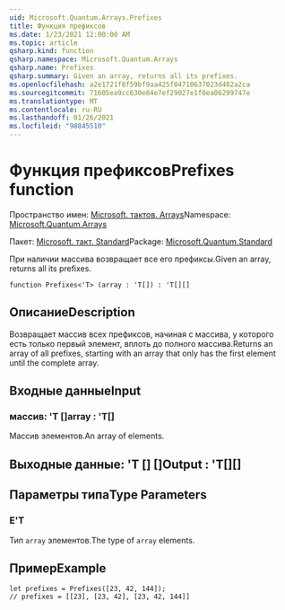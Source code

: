```yaml
---
uid: Microsoft.Quantum.Arrays.Prefixes
title: Функция префиксов
ms.date: 1/23/2021 12:00:00 AM
ms.topic: article
qsharp.kind: function
qsharp.namespace: Microsoft.Quantum.Arrays
qsharp.name: Prefixes
qsharp.summary: Given an array, returns all its prefixes.
ms.openlocfilehash: a2e1721f8f59bf9aa425f04710637023d482a2ca
ms.sourcegitcommit: 71605ea9cc630e84e7ef29027e1f0ea06299747e
ms.translationtype: MT
ms.contentlocale: ru-RU
ms.lasthandoff: 01/26/2021
ms.locfileid: "98845510"
---
```

# <a name="prefixes-function"></a><span data-ttu-id="ae4f6-102">Функция префиксов</span><span class="sxs-lookup"><span data-stu-id="ae4f6-102">Prefixes function</span></span>

<span data-ttu-id="ae4f6-103">Пространство имен: [Microsoft. тактов. Arrays](xref:Microsoft.Quantum.Arrays)</span><span class="sxs-lookup"><span data-stu-id="ae4f6-103">Namespace: [Microsoft.Quantum.Arrays](xref:Microsoft.Quantum.Arrays)</span></span>

<span data-ttu-id="ae4f6-104">Пакет: [Microsoft. такт. Standard](https://nuget.org/packages/Microsoft.Quantum.Standard)</span><span class="sxs-lookup"><span data-stu-id="ae4f6-104">Package: [Microsoft.Quantum.Standard](https://nuget.org/packages/Microsoft.Quantum.Standard)</span></span>


<span data-ttu-id="ae4f6-105">При наличии массива возвращает все его префиксы.</span><span class="sxs-lookup"><span data-stu-id="ae4f6-105">Given an array, returns all its prefixes.</span></span>

```qsharp
function Prefixes<'T> (array : 'T[]) : 'T[][]
```


## <a name="description"></a><span data-ttu-id="ae4f6-106">Описание</span><span class="sxs-lookup"><span data-stu-id="ae4f6-106">Description</span></span>

<span data-ttu-id="ae4f6-107">Возвращает массив всех префиксов, начиная с массива, у которого есть только первый элемент, вплоть до полного массива.</span><span class="sxs-lookup"><span data-stu-id="ae4f6-107">Returns an array of all prefixes, starting with an array that only has the first element until the complete array.</span></span>

## <a name="input"></a><span data-ttu-id="ae4f6-108">Входные данные</span><span class="sxs-lookup"><span data-stu-id="ae4f6-108">Input</span></span>

### <a name="array--t"></a><span data-ttu-id="ae4f6-109">массив: 'T []</span><span class="sxs-lookup"><span data-stu-id="ae4f6-109">array : 'T[]</span></span>

<span data-ttu-id="ae4f6-110">Массив элементов.</span><span class="sxs-lookup"><span data-stu-id="ae4f6-110">An array of elements.</span></span>



## <a name="output--t"></a><span data-ttu-id="ae4f6-111">Выходные данные: 'T [] []</span><span class="sxs-lookup"><span data-stu-id="ae4f6-111">Output : 'T[][]</span></span>



## <a name="type-parameters"></a><span data-ttu-id="ae4f6-112">Параметры типа</span><span class="sxs-lookup"><span data-stu-id="ae4f6-112">Type Parameters</span></span>

### <a name="t"></a><span data-ttu-id="ae4f6-113">Е</span><span class="sxs-lookup"><span data-stu-id="ae4f6-113">'T</span></span>

<span data-ttu-id="ae4f6-114">Тип `array` элементов.</span><span class="sxs-lookup"><span data-stu-id="ae4f6-114">The type of `array` elements.</span></span>

## <a name="example"></a><span data-ttu-id="ae4f6-115">Пример</span><span class="sxs-lookup"><span data-stu-id="ae4f6-115">Example</span></span>

```qsharp
let prefixes = Prefixes([23, 42, 144]);
// prefixes = [[23], [23, 42], [23, 42, 144]]
```